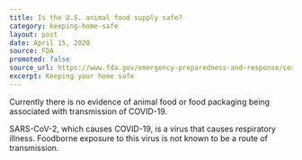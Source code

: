 ```yaml
---
title: Is the U.S. animal food supply safe?
category: keeping-home-safe
layout: post
date: April 15, 2020
source: FDA
promoted: false
source_url: https://www.fda.gov/emergency-preparedness-and-response/coronavirus-disease-2019-covid-19/coronavirus-disease-2019-covid-19-frequently-asked-questions
excerpt: Keeping your home safe
---
```


Currently there is no evidence of animal food or food packaging being associated with transmission of COVID-19.

SARS-CoV-2, which causes COVID-19, is a virus that causes respiratory illness. Foodborne exposure to this virus is not known to be a route of transmission.